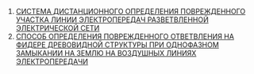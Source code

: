 1. [СИСТЕМА ДИСТАНЦИОННОГО ОПРЕДЕЛЕНИЯ ПОВРЕЖДЕННОГО УЧАСТКА ЛИНИИ ЭЛЕКТРОПЕРЕДАЧ РАЗВЕТВЛЕННОЙ ЭЛЕКТРИЧЕСКОЙ СЕТИ](https://www.fips.ru/iiss/document.xhtml?faces-redirect=true&id=7c1ba6c347a532d46b09073671d1ca30)
2. [СПОСОБ ОПРЕДЕЛЕНИЯ ПОВРЕЖДЕННОГО ОТВЕТВЛЕНИЯ НА ФИДЕРЕ ДРЕВОВИДНОЙ СТРУКТУРЫ ПРИ ОДНОФАЗНОМ ЗАМЫКАНИИ НА ЗЕМЛЮ НА ВОЗДУШНЫХ ЛИНИЯХ ЭЛЕКТРОПЕРЕДАЧИ](https://www.fips.ru/iiss/document.xhtml?faces-redirect=true&id=1b336fb1290c97e39fd9317fdfe798b1)